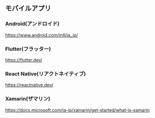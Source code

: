 ## モバイルアプリ

### Android(アンドロイド)
https://www.android.com/intl/ja_jp/

### Flutter(フラッター)
https://flutter.dev/

### React Native(リアクトネイティブ)
https://reactnative.dev/

### Xamarin(ザマリン)
https://docs.microsoft.com/ja-jp/xamarin/get-started/what-is-xamarin